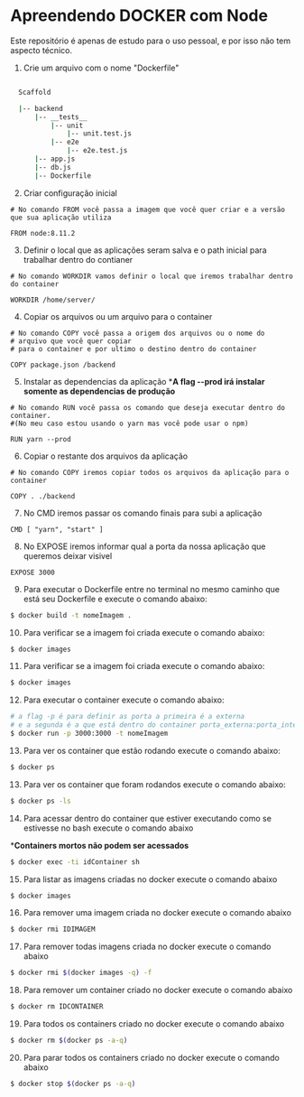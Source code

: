 # Apreendendo DOCKER com Node

Este repositório é apenas de estudo para o uso pessoal, e por isso não tem aspecto técnico.

1. Crie um arquivo com o nome "Dockerfile"
```bash

  Scaffold

  |-- backend
      |-- __tests__
          |-- unit
              |-- unit.test.js
          |-- e2e
              |-- e2e.test.js
      |-- app.js
      |-- db.js
      |-- Dockerfile
```

2. Criar configuração inicial
```docker
# No comando FROM você passa a imagem que você quer criar e a versão que sua aplicação utiliza

FROM node:8.11.2
```

3. Definir o local que as aplicações seram salva e o path inicial para trabalhar dentro do contianer
```docker
# No comando WORKDIR vamos definir o local que iremos trabalhar dentro do container

WORKDIR /home/server/ 
```

4. Copiar os arquivos ou um arquivo para o container
```docker
# No comando COPY você passa a origem dos arquivos ou o nome do 
# arquivo que você quer copiar 
# para o container e por ultimo o destino dentro do container

COPY package.json /backend
```

5. Instalar as dependencias da aplicação
***A flag --prod irá instalar somente as dependencias de produção**
```docker
# No comando RUN você passa os comando que deseja executar dentro do container. 
#(No meu caso estou usando o yarn mas você pode usar o npm)

RUN yarn --prod
```

6. Copiar o restante dos arquivos da aplicação
```docker
# No comando COPY iremos copiar todos os arquivos da aplicação para o container

COPY . ./backend
```

7. No CMD iremos passar os comando finais para subi a aplicação
```docker
CMD [ "yarn", "start" ]
```

8. No EXPOSE iremos informar qual a porta da nossa aplicação que queremos deixar visivel 
```docker
EXPOSE 3000
```

9. Para executar o Dockerfile entre no terminal no mesmo caminho que está seu Dockerfile e execute o comando abaixo:
```bash
$ docker build -t nomeImagem .
```

10. Para verificar se a imagem foi criada execute o comando abaixo:
```bash
$ docker images
```

11. Para verificar se a imagem foi criada execute o comando abaixo:
```bash
$ docker images
```

12. Para executar o container execute o comando abaixo:
```bash
# a flag -p é para definir as porta a primeira é a externa 
# e a segunda é a que está dentro do container porta_externa:porta_interna
$ docker run -p 3000:3000 -t nomeImagem
```
13. Para ver os container que estão rodando execute o comando abaixo:
```bash
$ docker ps
```

13. Para ver os container que foram rodandos execute o comando abaixo:
```bash
$ docker ps -ls
```

14. Para acessar dentro do container que estiver executando como se estivesse no bash execute o comando abaixo

***Containers mortos não podem ser acessados**

```bash
$ docker exec -ti idContainer sh
```

15. Para listar as imagens criadas no docker execute o comando abaixo

```bash
$ docker images
```

16. Para remover uma imagem criada no docker execute o comando abaixo

```bash
$ docker rmi IDIMAGEM
```

17. Para remover todas imagens criada no docker execute o comando abaixo

```bash
$ docker rmi $(docker images -q) -f
```

18. Para remover um container criado no docker execute o comando abaixo

```bash
$ docker rm IDCONTAINER
```

19. Para todos os containers criado no docker execute o comando abaixo

```bash
$ docker rm $(docker ps -a-q)
```

20. Para parar todos os containers criado no docker execute o comando abaixo

```bash
$ docker stop $(docker ps -a-q)
```